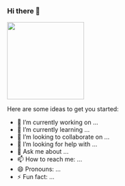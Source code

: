 ### Hi there 👋

<div class="scores">
<img height="180em" src="https://github-readme-stats.vercel.app/api?username=mardevs&show_icons=true&theme=gruvbox">
</div>


Here are some ideas to get you started:

- 🔭 I’m currently working on ...
- 🌱 I’m currently learning ...
- 👯 I’m looking to collaborate on ...
- 🤔 I’m looking for help with ...
- 💬 Ask me about ...
- 📫 How to reach me: ...
- 😄 Pronouns: ...
- ⚡ Fun fact: ...


